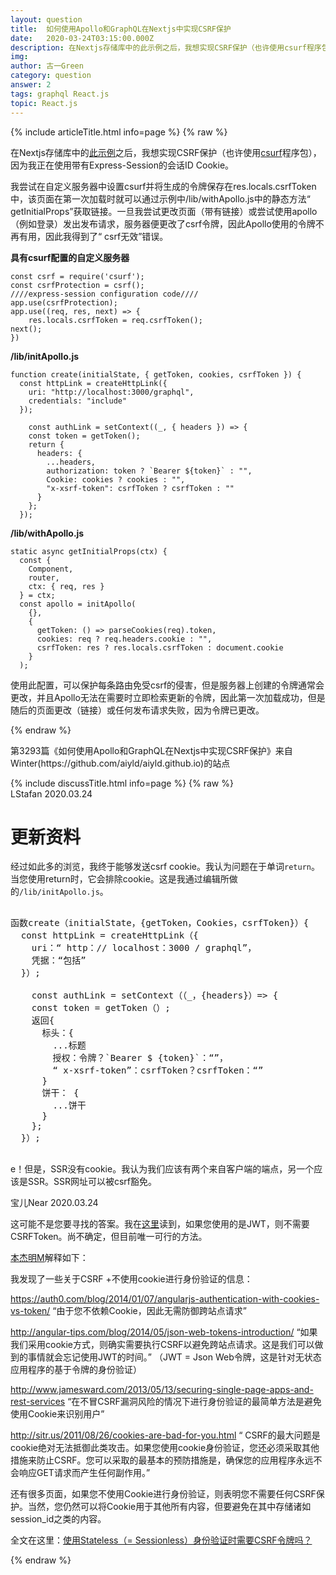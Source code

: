 ```yaml
---
layout: question
title:  如何使用Apollo和GraphQL在Nextjs中实现CSRF保护
date:   2020-03-24T03:15:00.000Z
description: 在Nextjs存储库中的此示例之后，我想实现CSRF保护（也许使用csurf程序包），因为我正在使用带有Express-Session的会话ID Cook...
img: 
author: 古一Green
category: question
answer: 2
tags: graphql React.js
topic: React.js
---
```

<div class="article-root">
  <div class="article">
    {% include articleTitle.html info=page %}
    {% raw %}
    <div class="article-content"><p><font style="vertical-align: inherit;"><font style="vertical-align: inherit;">在Nextjs存储库中的</font></font><a href="https://github.com/zeit/next.js/tree/canary/examples/with-apollo-auth" rel="nofollow noreferrer"><font style="vertical-align: inherit;"><font style="vertical-align: inherit;">此示例</font></font></a><font style="vertical-align: inherit;"><font style="vertical-align: inherit;">之后</font><font style="vertical-align: inherit;">，我想实现CSRF保护（也许使用</font></font><a href="https://github.com/expressjs/csurf" rel="nofollow noreferrer"><font style="vertical-align: inherit;"><font style="vertical-align: inherit;">csurf</font></font></a><font style="vertical-align: inherit;"><font style="vertical-align: inherit;">程序包），因为我正在使用带有Express-Session的会话ID Cookie。</font></font></p>

<p><font style="vertical-align: inherit;"><font style="vertical-align: inherit;">我尝试在自定义服务器中设置csurf并将生成的令牌保存在res.locals.csrfToken中，该页面在第一次加载时就可以通过示例中/lib/withApollo.js中的静态方法“ getInitialProps”获取链接。</font><font style="vertical-align: inherit;">一旦我尝试更改页面（带有链接）或尝试使用apollo（例如登录）发出发布请求，服务器便更改了csrf令牌，因此Apollo使用的令牌不再有用，因此我得到了“ csrf无效”错误。</font></font></p>

<p><strong><font style="vertical-align: inherit;"><font style="vertical-align: inherit;">具有csurf配置的自定义服务器</font></font></strong></p>

<pre><code>const csrf = require('csurf');<font></font>
const csrfProtection = csrf();<font></font>
////express-session configuration code////<font></font>
app.use(csrfProtection);<font></font>
app.use((req, res, next) =&gt; {<font></font>
    res.locals.csrfToken = req.csrfToken();<font></font>
next();<font></font>
})<font></font>
</code></pre>

<p><strong><font style="vertical-align: inherit;"><font style="vertical-align: inherit;">/lib/initApollo.js</font></font></strong></p>

<pre><code>function create(initialState, { getToken, cookies, csrfToken }) {<font></font>
  const httpLink = createHttpLink({<font></font>
    uri: "http://localhost:3000/graphql",<font></font>
    credentials: "include"<font></font>
  });<font></font>
<font></font>
    const authLink = setContext((_, { headers }) =&gt; {<font></font>
    const token = getToken();<font></font>
    return {<font></font>
      headers: {<font></font>
        ...headers,<font></font>
        authorization: token ? `Bearer ${token}` : "",<font></font>
        Cookie: cookies ? cookies : "",<font></font>
        "x-xsrf-token": csrfToken ? csrfToken : ""<font></font>
      }<font></font>
    };<font></font>
  });<font></font>
</code></pre>

<p><strong><font style="vertical-align: inherit;"><font style="vertical-align: inherit;">/lib/withApollo.js</font></font></strong></p>

<pre><code>static async getInitialProps(ctx) {<font></font>
  const {<font></font>
    Component,<font></font>
    router,<font></font>
    ctx: { req, res }<font></font>
  } = ctx;<font></font>
  const apollo = initApollo(<font></font>
    {},<font></font>
    {<font></font>
      getToken: () =&gt; parseCookies(req).token,<font></font>
      cookies: req ? req.headers.cookie : "",<font></font>
      csrfToken: res ? res.locals.csrfToken : document.cookie<font></font>
    }<font></font>
  );<font></font>
</code></pre>

<p><font style="vertical-align: inherit;"><font style="vertical-align: inherit;">使用此配置，可以保护每条路由免受csrf的侵害，但是服务器上创建的令牌通常会更改，并且Apollo无法在需要时立即检索更新的令牌，因此第一次加载成功，但是随后的页面更改（链接）或任何发布请求失败，因为令牌已更改。</font></font></p></div>
    {% endraw %}
  </div>
  <p class="winter_mark">第3293篇《如何使用Apollo和GraphQL在Nextjs中实现CSRF保护》来自Winter(https://github.com/aiyld/aiyld.github.io)的站点</p>
  <div class="discuss-wrapper">
    {% include discussTitle.html info=page %}
    {% raw %}
    <div class="discuss-list">
    <div class="discuss-item">
        <div class="discuss-parent">
          <div class="discuss-meta">
            <span class="discuss-user">LStafan</span>
            <span class="discuss-time">2020.03.24</span>
          </div>
          <div class="discuss-comment"><h1><font style="vertical-align: inherit;"><font style="vertical-align: inherit;">更新资料</font></font></h1>

<p><font style="vertical-align: inherit;"><font style="vertical-align: inherit;">经过如此多的浏览，我终于能够发送csrf cookie。</font><font style="vertical-align: inherit;">我认为问题在于单词</font></font><code>return</code><font style="vertical-align: inherit;"><font style="vertical-align: inherit;">。当您使用return时，它会排除cookie。</font><font style="vertical-align: inherit;">这是我通过编辑所做的</font></font><code>/lib/initApollo.js</code><font style="vertical-align: inherit;"><font style="vertical-align: inherit;">。</font></font></p>

<pre><font></font><font style="vertical-align: inherit;"><font style="vertical-align: inherit;">
函数create（initialState，{getToken，Cookies，csrfToken}）{</font></font><font></font><font style="vertical-align: inherit;"><font style="vertical-align: inherit;">
  const httpLink = createHttpLink（{</font></font><font></font><font style="vertical-align: inherit;"><font style="vertical-align: inherit;">
    uri：“ http：// localhost：3000 / graphql”，</font></font><font></font><font style="vertical-align: inherit;"><font style="vertical-align: inherit;">
    凭据：“包括”</font></font><font></font><font style="vertical-align: inherit;"><font style="vertical-align: inherit;">
  }）;</font></font><font></font>
<font></font><font style="vertical-align: inherit;"><font style="vertical-align: inherit;">
    const authLink = setContext（（_，{headers}）=&gt; {</font></font><font></font><font style="vertical-align: inherit;"><font style="vertical-align: inherit;">
    const token = getToken（）;</font></font><font></font><font style="vertical-align: inherit;"><font style="vertical-align: inherit;">
    返回{</font></font><font></font><font style="vertical-align: inherit;"><font style="vertical-align: inherit;">
      标头：{</font></font><font></font><font style="vertical-align: inherit;"><font style="vertical-align: inherit;">
        ...标题</font></font><font></font><font style="vertical-align: inherit;"><font style="vertical-align: inherit;">
        授权：令牌？</font><font style="vertical-align: inherit;">`Bearer $ {token}`：“”，</font></font><font></font><font style="vertical-align: inherit;"><font style="vertical-align: inherit;">
        “ x-xsrf-token”：csrfToken？</font><font style="vertical-align: inherit;">csrfToken：“”</font></font><font></font><font style="vertical-align: inherit;"><font style="vertical-align: inherit;">
      }</font></font><font></font><font style="vertical-align: inherit;"><font style="vertical-align: inherit;">
      饼干： {</font></font><font></font><font style="vertical-align: inherit;"><font style="vertical-align: inherit;">
        ...饼干</font></font><font></font><font style="vertical-align: inherit;"><font style="vertical-align: inherit;">
      }</font></font><font></font><font style="vertical-align: inherit;"><font style="vertical-align: inherit;">
    };</font></font><font></font><font style="vertical-align: inherit;"><font style="vertical-align: inherit;">
  }）;</font></font><font></font>
<font></font>
</pre>

<p><font style="vertical-align: inherit;"><font style="vertical-align: inherit;">e！</font><font style="vertical-align: inherit;">但是，SSR没有cookie。</font><font style="vertical-align: inherit;">我认为我们应该有两个来自客户端的端点，另一个应该是SSR。</font><font style="vertical-align: inherit;">SSR网址可以被csrf豁免。</font></font></p></div>
        </div></div><div class="discuss-item">
        <div class="discuss-parent">
          <div class="discuss-meta">
            <span class="discuss-user">宝儿Near</span>
            <span class="discuss-time">2020.03.24</span>
          </div>
          <div class="discuss-comment"><p><font style="vertical-align: inherit;"><font style="vertical-align: inherit;">这可能不是您要寻找的答案。</font><font style="vertical-align: inherit;">我在</font></font><a href="https://stackoverflow.com/questions/21357182/csrf-token-necessary-when-using-stateless-sessionless-authentication"><font style="vertical-align: inherit;"><font style="vertical-align: inherit;">这里</font></font></a><font style="vertical-align: inherit;"><font style="vertical-align: inherit;">读到</font><font style="vertical-align: inherit;">，如果您使用的是JWT，则不需要CSRFToken。</font><font style="vertical-align: inherit;">尚不确定，但目前唯一可行的方法。</font></font></p>

<p><a href="https://stackoverflow.com/users/1321564/benjamin-m"><font style="vertical-align: inherit;"><font style="vertical-align: inherit;">本杰明M</font></font></a><font style="vertical-align: inherit;"><font style="vertical-align: inherit;">解释如下：</font></font></p>

<p><font style="vertical-align: inherit;"><font style="vertical-align: inherit;">我发现了一些关于CSRF +不使用cookie进行身份验证的信息：</font></font></p>

<p><a href="https://auth0.com/blog/2014/01/07/angularjs-authentication-with-cookies-vs-token/" rel="nofollow noreferrer"><font style="vertical-align: inherit;"><font style="vertical-align: inherit;">https://auth0.com/blog/2014/01/07/angularjs-authentication-with-cookies-vs-token/</font></font></a><font style="vertical-align: inherit;"><font style="vertical-align: inherit;"> 
“由于您不依赖Cookie，因此无需防御跨站点请求”</font></font></p>

<p><a href="http://angular-tips.com/blog/2014/05/json-web-tokens-introduction/" rel="nofollow noreferrer"><font style="vertical-align: inherit;"><font style="vertical-align: inherit;">http://angular-tips.com/blog/2014/05/json-web-tokens-introduction/</font></font></a><font style="vertical-align: inherit;"><font style="vertical-align: inherit;">  
“如果我们采用cookie方式，则确实需要执行CSRF以避免跨站点请求。这是我们可以做到的事情就会忘记使用JWT的时间。” </font><font style="vertical-align: inherit;">（JWT = Json Web令牌，这是针对无状态应用程序的基于令牌的身份验证）</font></font></p>

<p><a href="http://www.jamesward.com/2013/05/13/securing-single-page-apps-and-rest-services" rel="nofollow noreferrer"><font style="vertical-align: inherit;"><font style="vertical-align: inherit;">http://www.jamesward.com/2013/05/13/securing-single-page-apps-and-rest-services</font></font></a><font style="vertical-align: inherit;"><font style="vertical-align: inherit;">  
“在不冒CSRF漏洞风险的情况下进行身份验证的最简单方法是避免使用Cookie来识别用户”</font></font></p>

<p><a href="http://sitr.us/2011/08/26/cookies-are-bad-for-you.html" rel="nofollow noreferrer"><font style="vertical-align: inherit;"><font style="vertical-align: inherit;">http://sitr.us/2011/08/26/cookies-are-bad-for-you.html</font></font></a><font style="vertical-align: inherit;"><font style="vertical-align: inherit;">  
“ CSRF的最大问题是cookie绝对无法抵御此类攻击。如果您使用cookie身份验证，您还必须采取其他措施来防止CSRF。您可以采取的最基本的预防措施是，确保您的应用程序永远不会响应GET请求而产生任何副作用。”</font></font></p>

<p><font style="vertical-align: inherit;"><font style="vertical-align: inherit;">还有很多页面，如果您不使用Cookie进行身份验证，则表明您不需要任何CSRF保护。</font><font style="vertical-align: inherit;">当然，您仍然可以将Cookie用于其他所有内容，但要避免在其中存储诸如session_id之类的内容。</font></font></p>

<p><font style="vertical-align: inherit;"><font style="vertical-align: inherit;">全文在这里：</font></font><a href="https://stackoverflow.com/questions/21357182/csrf-token-necessary-when-using-stateless-sessionless-authentication"><font style="vertical-align: inherit;"><font style="vertical-align: inherit;">使用Stateless（= Sessionless）身份验证时需要CSRF令牌吗？</font></font></a></p></div>
        </div></div>
    </div>
    {% endraw %}
  </div>
<div>
